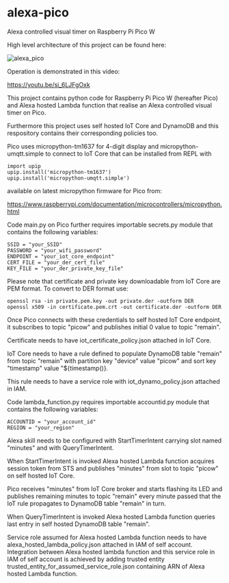 # alexa-pico
Alexa controlled visual timer on Raspberry Pi Pico W

High level architecture of this project can be found here:

![alexa_pico](https://user-images.githubusercontent.com/6145641/194744850-bbeb7948-eff2-47d9-b75a-d23f1b874569.jpg)

Operation is demonstrated in this video:

https://youtu.be/si_6LJFgOxk

This project contains python code for Raspberry Pi Pico W (hereafter Pico) and Alexa hosted Lambda function that realise an Alexa controlled visual timer on Pico.

Furthermore this project uses self hosted IoT Core and DynamoDB and this respository contains their corresponding policies too.

Pico uses micropython-tm1637 for 4-digit display and micropython-umqtt.simple to connect to IoT Core that can be installed from REPL with
```
import upip  
upip.install('micropython-tm1637')
upip.install('micropython-umqtt.simple')
```
available on latest micropython firmware for Pico from:

https://www.raspberrypi.com/documentation/microcontrollers/micropython.html

Code main.py on Pico further requires importable secrets.py module that contains the following variables:
```
SSID = "your_SSID"  
PASSWORD = "your_wifi_password"  
ENDPOINT = "your_iot_core_endpoint"  
CERT_FILE = "your_der_cert_file"  
KEY_FILE = "your_der_private_key_file"  
```
Please note that certificate and private key downloadable from IoT Core are PEM format. To convert to DER format use:
```
openssl rsa -in private.pem.key -out private.der -outform DER  
openssl x509 -in certificate.pem.crt -out certificate.der -outform DER
```
Once Pico connects with these credentials to self hosted IoT Core endpoint, it subscribes to topic "picow" and publishes initial 0 value to topic "remain".

Certificate needs to have iot_certificate_policy.json attached in IoT Core.

IoT Core needs to have a rule defined to populate DynamoDB table "remain" from topic "remain" with partition key "device" value "picow" and sort key "timestamp" value "${timestamp()}.

This rule needs to have a service role with iot_dynamo_policy.json attached in IAM.

Code lambda_function.py requires importable accountid.py module that contains the following variables:
```
ACCOUNTID = "your_account_id"  
REGION = "your_region"
```
Alexa skill needs to be configured with StartTimerIntent carrying slot named "minutes" and with QueryTimerIntent.

When StartTimerIntent is invoked Alexa hosted Lambda function acquires session token from STS and publishes "minutes" from slot to topic "picow" on self hosted IoT Core.

Pico receives "minutes" from IoT Core broker and starts flashing its LED and publishes remaining minutes to topic "remain" every minute passed that the IoT rule propagates to DynamoDB table "remain" in turn.

When QueryTimerIntent is invoked Alexa hosted Lambda function queries last entry in self hosted DynamoDB table "remain".

Service role assumed for Alexa hosted Lambda function needs to have alexa_hosted_lambda_policy.json attached in IAM of self account. Integration between Alexa hosted lambda function and this service role in IAM of self account is achieved by adding trusted entity trusted_entity_for_assumed_service_role.json containing ARN of Alexa hosted Lambda function.

